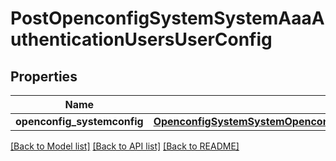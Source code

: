 # PostOpenconfigSystemSystemAaaAuthenticationUsersUserConfig

## Properties
Name | Type | Description | Notes
------------ | ------------- | ------------- | -------------
**openconfig_systemconfig** | [**OpenconfigSystemSystemOpenconfigsystemsystemAaaAuthenticationUsersConfig**](OpenconfigSystemSystemOpenconfigsystemsystemAaaAuthenticationUsersConfig.md) |  | [optional] 

[[Back to Model list]](../README.md#documentation-for-models) [[Back to API list]](../README.md#documentation-for-api-endpoints) [[Back to README]](../README.md)


